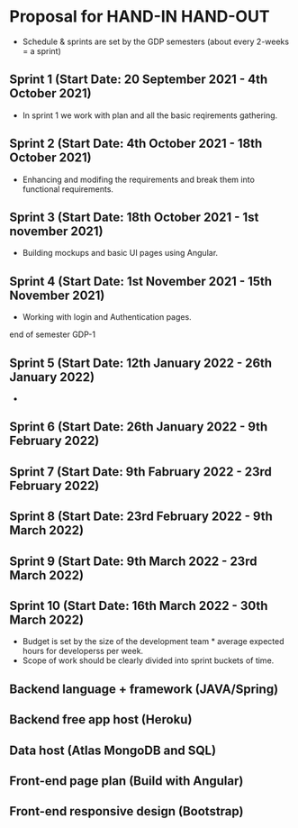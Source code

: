 # Proposal for HAND-IN HAND-OUT
- Schedule & sprints are set by the GDP semesters (about every 2-weeks = a sprint)

## Sprint 1  (Start Date: 20 September 2021 - 4th October 2021)
- In sprint 1 we work with plan and all the basic reqirements gathering. 

## Sprint 2  (Start Date: 4th October 2021 - 18th October 2021)
- Enhancing and modifing the requirements and break them into functional requirements.

## Sprint 3  (Start Date: 18th October 2021 - 1st november 2021)
- Building mockups and basic UI pages using Angular.

## Sprint 4  (Start Date: 1st November 2021 - 15th November 2021)
- Working with login and Authentication pages.

 end of semester GDP-1

 ## Sprint 5  (Start Date: 12th January 2022 - 26th January 2022)
 - 
 ## Sprint 6  (Start Date: 26th January 2022 - 9th February 2022)
 ## Sprint 7  (Start Date: 9th Fabruary 2022 - 23rd February 2022)
 ## Sprint 8  (Start Date: 23rd February 2022 - 9th March 2022)
 ## Sprint 9  (Start Date: 9th March 2022 - 23rd March 2022)
 ## Sprint 10  (Start Date: 16th March 2022 - 30th March 2022)

- Budget is set by the size of the development team * average expected hours for developerss per week.
- Scope of work should be clearly divided into sprint buckets of time.

## Backend language + framework (JAVA/Spring)

## Backend free app host (Heroku)

## Data host (Atlas MongoDB and SQL)

## Front-end page plan (Build with Angular)

## Front-end responsive design (Bootstrap)